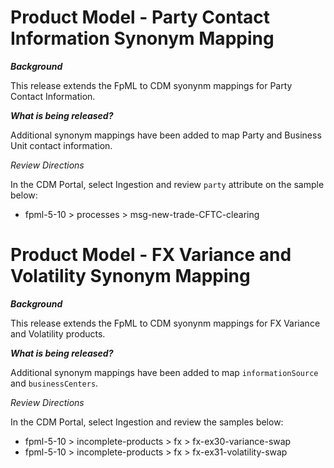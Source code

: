 # Product Model - Party Contact Information Synonym Mapping

**_Background_**

This release extends the FpML to CDM syonynm mappings for Party Contact Information.

**_What is being released?_**

Additional synonym mappings have been added to map Party and Business Unit contact information.

_Review Directions_

In the CDM Portal, select Ingestion and review `party` attribute on the sample below:

- fpml-5-10 > processes > msg-new-trade-CFTC-clearing

# Product Model - FX Variance and Volatility Synonym Mapping

**_Background_**

This release extends the FpML to CDM syonynm mappings for FX Variance and Volatility products.

**_What is being released?_**

Additional synonym mappings have been added to map `informationSource` and `businessCenters`.

_Review Directions_

In the CDM Portal, select Ingestion and review the samples below:

- fpml-5-10 > incomplete-products > fx > fx-ex30-variance-swap
- fpml-5-10 > incomplete-products > fx > fx-ex31-volatility-swap
